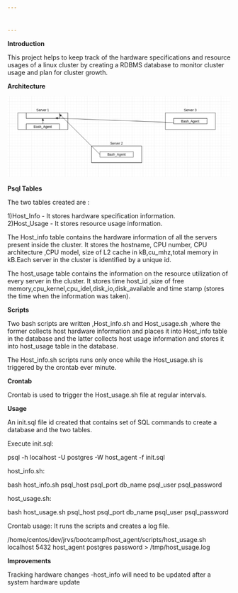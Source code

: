 ```yaml
---


---
```


<p><strong>Introduction</strong></p>
<p>This project helps to keep track of the hardware specifications and resource usages of a linux cluster by creating a RDBMS database to monitor cluster usage and plan for cluster growth.</p>
<p><strong>Architecture</strong></p>
<img src="/diagram.PNG">
<p><strong>Psql Tables</strong></p>
<p>The two tables created are :</p>
<p>1)Host_Info - It stores hardware specification information.<br>
2)Host_Usage - It stores resource usage information.</p>
<p>The Host_info table contains the hardware information of all the servers present inside the cluster. It stores the hostname, CPU number, CPU architecture ,CPU model, size of L2 cache in kB,cu_mhz,total memory in kB.Each server in the cluster is identified by a unique id.</p>
<p>The host_usage table contains the information on the resource utilization of every server in the cluster. It stores time host_id ,size of free memory,cpu_kernel,cpu_idel,disk_io,disk_available and time stamp (stores the time when the information was taken).</p>
<p><strong>Scripts</strong></p>
<p>Two bash scripts are written ,Host_info.sh and Host_usage.sh ,where the former collects host hardware information and places it into Host_info table in the database and the latter collects host usage information and stores it into host_usage table in the database.</p>
<p>The Host_info.sh scripts runs only once while the Host_usage.sh is triggered by the crontab ever minute.</p>
<p><strong>Crontab</strong></p>
<p>Crontab is used to trigger the Host_usage.sh file at regular intervals.</p>
<p><strong>Usage</strong></p>
<p>An init.sql file id created that contains set of SQL commands to create a database and the two tables.</p>
<p>Execute init.sql:</p>
<p>psql -h localhost -U postgres -W host_agent -f init.sql</p>
<p>host_info.sh:</p>
<p>bash host_info.sh psql_host psql_port db_name psql_user psql_password</p>
<p>host_usage.sh:</p>
<p>bash host_usage.sh psql_host psql_port db_name psql_user psql_password</p>
<p>Crontab usage: It runs the scripts and creates a log file.</p>
<p>/home/centos/dev/jrvs/bootcamp/host_agent/scripts/host_usage.sh localhost 5432 host_agent postgres password &gt; /tmp/host_usage.log</p>
<p><strong>Improvements</strong></p>
<p>Tracking hardware changes -host_info will need to be updated after a system hardware update</p>

